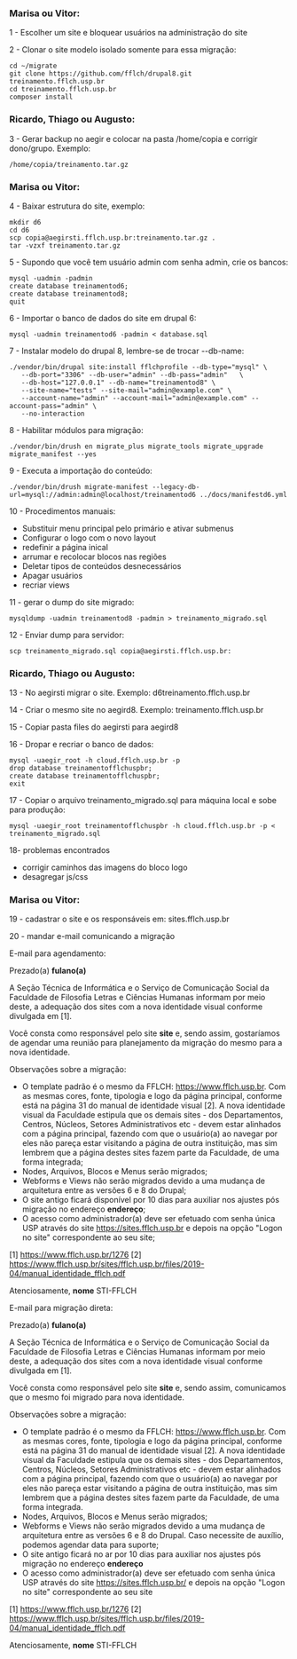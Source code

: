 ### Marisa ou Vitor:

1 - Escolher um site e bloquear usuários na administração do site

2 - Clonar o site modelo isolado somente para essa migração:

    cd ~/migrate
    git clone https://github.com/fflch/drupal8.git treinamento.fflch.usp.br
    cd treinamento.fflch.usp.br
    composer install

### Ricardo, Thiago ou Augusto:

3 - Gerar backup no aegir e colocar na pasta /home/copia e corrigir dono/grupo. Exemplo: 

    /home/copia/treinamento.tar.gz

### Marisa ou Vitor:

4 - Baixar estrutura do site, exemplo:

    mkdir d6
    cd d6
    scp copia@aegirsti.fflch.usp.br:treinamento.tar.gz .
    tar -vzxf treinamento.tar.gz

5 - Supondo que você tem usuário admin com senha admin, crie os bancos:

    mysql -uadmin -padmin
    create database treinamentod6;
    create database treinamentod8;
    quit

6 - Importar o banco de dados do site em drupal 6:

    mysql -uadmin treinamentod6 -padmin < database.sql

7 - Instalar modelo do drupal 8, lembre-se de trocar --db-name:

    ./vendor/bin/drupal site:install fflchprofile --db-type="mysql" \
       --db-port="3306" --db-user="admin" --db-pass="admin"   \
       --db-host="127.0.0.1" --db-name="treinamentod8" \
       --site-name="tests" --site-mail="admin@example.com" \
       --account-name="admin" --account-mail="admin@example.com" --account-pass="admin" \
       --no-interaction

8 - Habilitar módulos para migração:

    ./vendor/bin/drush en migrate_plus migrate_tools migrate_upgrade migrate_manifest --yes

9 - Executa a importação do conteúdo:

    ./vendor/bin/drush migrate-manifest --legacy-db-url=mysql://admin:admin@localhost/treinamentod6 ../docs/manifestd6.yml

10 - Procedimentos manuais:

 - Substituir menu principal pelo primário e ativar submenus
 - Configurar o logo com o novo layout
 - redefinir a página inical
 - arrumar e recolocar blocos nas regiões
 - Deletar tipos de conteúdos desnecessários
 - Apagar usuários
 - recriar views


11 - gerar o dump do site migrado:

    mysqldump -uadmin treinamentod8 -padmin > treinamento_migrado.sql

12 - Enviar dump para servidor:

    scp treinamento_migrado.sql copia@aegirsti.fflch.usp.br:

### Ricardo, Thiago ou Augusto:

13 - No aegirsti migrar o site. Exemplo: d6treinamento.fflch.usp.br

14 - Criar o mesmo site no aegird8. Exemplo: treinamento.fflch.usp.br

15 - Copiar pasta files do aegirsti para aegird8

16 - Dropar e recriar o banco de dados:

    mysql -uaegir_root -h cloud.fflch.usp.br -p
    drop database treinamentofflchuspbr;
    create database treinamentofflchuspbr;
    exit

17 - Copiar o arquivo treinamento_migrado.sql para máquina local e sobe
para produção:

    mysql -uaegir_root treinamentofflchuspbr -h cloud.fflch.usp.br -p < treinamento_migrado.sql

18- problemas encontrados

 - corrigir caminhos das imagens do bloco logo
 - desagregar js/css

### Marisa ou Vitor:

19 - cadastrar o site e os responsáveis em: sites.fflch.usp.br

20 - mandar e-mail comunicando a migração


E-mail para agendamento:

Prezado(a) __fulano(a)__

A Seção Técnica de Informática e o Serviço de Comunicação Social da Faculdade de Filosofia Letras e Ciências Humanas informam por meio deste, a adequação dos sites com a nova identidade visual conforme divulgada em [1].

Você consta como responsável pelo site __site__ e, sendo assim, gostaríamos de agendar uma reunião para planejamento da migração do mesmo para a nova identidade.

Observações sobre a migração:

 - O template padrão é o mesmo da FFLCH: https://www.fflch.usp.br. Com as mesmas cores, fonte, tipologia e logo da página principal, conforme está na página 31 do manual de identidade visual [2]. 
A nova identidade visual da Faculdade estipula que os demais sites - dos Departamentos, Centros, Núcleos, Setores Administrativos etc - devem estar alinhados com a página principal, fazendo com que o usuário(a) ao navegar por eles não pareça estar visitando a página de outra instituição, mas sim lembrem que a página destes sites fazem parte da Faculdade, de uma forma integrada;
 - Nodes, Arquivos, Blocos e Menus serão migrados;
 - Webforms e Views não serão migrados devido a uma mudança de arquitetura entre as versões 6 e 8 do Drupal;
 - O site antigo ficará disponível por 10 dias para auxiliar nos ajustes pós migração no endereço __endereço__;
 - O acesso como administrador(a) deve ser efetuado com senha única USP através do site https://sites.fflch.usp.br e depois na opção "Logon no site" correspondente ao seu site;
 
[1] https://www.fflch.usp.br/1276
[2] https://www.fflch.usp.br/sites/fflch.usp.br/files/2019-04/manual_identidade_fflch.pdf

Atenciosamente,
__nome__
STI-FFLCH


E-mail para migração direta:

Prezado(a) __fulano(a)__

A Seção Técnica de Informática e o Serviço de Comunicação Social da Faculdade de Filosofia Letras e Ciências Humanas informam por meio deste, a adequação dos sites com a nova identidade visual conforme divulgada em [1].

Você consta como responsável pelo site __site__ e, sendo assim, comunicamos que o mesmo foi migrado para nova identidade.

Observações sobre a migração:

 - O template padrão é o mesmo da FFLCH: https://www.fflch.usp.br. Com as mesmas cores, fonte, tipologia e logo da página principal, conforme está na página 31 do manual de identidade visual [2]. 
A nova identidade visual da Faculdade estipula que os demais sites - dos Departamentos, Centros, Núcleos, Setores Administrativos etc - devem estar alinhados com a página principal, fazendo com que o usuário(a) ao navegar por eles não pareça estar visitando a página de outra instituição, mas sim lembrem que a página destes sites fazem parte da Faculdade, de uma forma integrada.
 - Nodes, Arquivos, Blocos e Menus serão migrados;
 - Webforms e Views não serão migrados devido a uma mudança de arquitetura entre as versões 6 e 8 do Drupal. Caso necessite de auxílio, podemos agendar data para suporte;
 - O site antigo ficará no ar por 10 dias para auxiliar nos ajustes pós migração no endereço __endereço__
 - O acesso como administrador(a) deve ser efetuado com senha única USP através do site https://sites.fflch.usp.br/ e depois na opção "Logon no site" correspondente ao seu site

[1] https://www.fflch.usp.br/1276
[2] https://www.fflch.usp.br/sites/fflch.usp.br/files/2019-04/manual_identidade_fflch.pdf

Atenciosamente,
__nome__
STI-FFLCH
